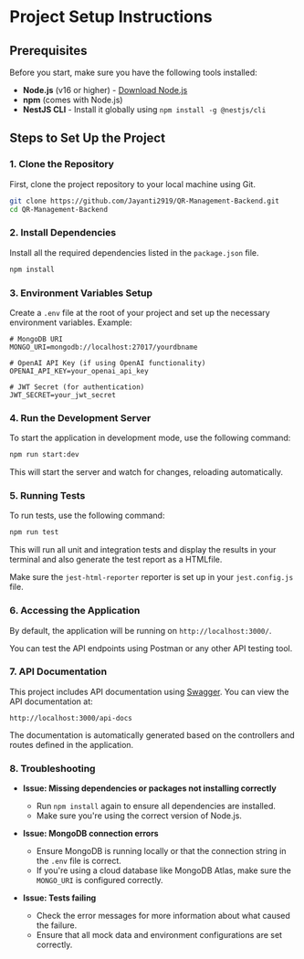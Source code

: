 # Project Setup Instructions

## Prerequisites

Before you start, make sure you have the following tools installed:

- **Node.js** (v16 or higher) - [Download Node.js](https://nodejs.org/)
- **npm** (comes with Node.js)
- **NestJS CLI** - Install it globally using `npm install -g @nestjs/cli`

## Steps to Set Up the Project

### 1. Clone the Repository

First, clone the project repository to your local machine using Git.

```bash
git clone https://github.com/Jayanti2919/QR-Management-Backend.git
cd QR-Management-Backend
```

### 2. Install Dependencies

Install all the required dependencies listed in the `package.json` file.

```bash
npm install
```

### 3. Environment Variables Setup

Create a `.env` file at the root of your project and set up the necessary environment variables. Example:

```env
# MongoDB URI
MONGO_URI=mongodb://localhost:27017/yourdbname

# OpenAI API Key (if using OpenAI functionality)
OPENAI_API_KEY=your_openai_api_key

# JWT Secret (for authentication)
JWT_SECRET=your_jwt_secret

```

### 4. Run the Development Server

To start the application in development mode, use the following command:

```bash
npm run start:dev
```

This will start the server and watch for changes, reloading automatically.

### 5. Running Tests

To run tests, use the following command:

```bash
npm run test
```

This will run all unit and integration tests and display the results in your terminal and also generate the test report as a HTMLfile.

Make sure the `jest-html-reporter` reporter is set up in your `jest.config.js` file.

### 6. Accessing the Application

By default, the application will be running on `http://localhost:3000/`.

You can test the API endpoints using Postman or any other API testing tool.

### 7. API Documentation

This project includes API documentation using [Swagger](https://swagger.io/). You can view the API documentation at:

```
http://localhost:3000/api-docs
```

The documentation is automatically generated based on the controllers and routes defined in the application.

### 8. Troubleshooting

- **Issue: Missing dependencies or packages not installing correctly**
  - Run `npm install` again to ensure all dependencies are installed.
  - Make sure you're using the correct version of Node.js.

- **Issue: MongoDB connection errors**
  - Ensure MongoDB is running locally or that the connection string in the `.env` file is correct.
  - If you're using a cloud database like MongoDB Atlas, make sure the `MONGO_URI` is configured correctly.

- **Issue: Tests failing**
  - Check the error messages for more information about what caused the failure.
  - Ensure that all mock data and environment configurations are set correctly.